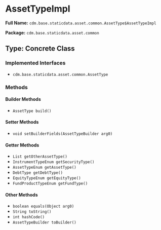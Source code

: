 # AssetTypeImpl

**Full Name:** `cdm.base.staticdata.asset.common.AssetType$AssetTypeImpl`

**Package:** `cdm.base.staticdata.asset.common`

## Type: Concrete Class

### Implemented Interfaces

- `cdm.base.staticdata.asset.common.AssetType`

### Methods

#### Builder Methods

- `AssetType build()`

#### Setter Methods

- `void setBuilderFields(AssetTypeBuilder arg0)`

#### Getter Methods

- `List getOtherAssetType()`
- `InstrumentTypeEnum getSecurityType()`
- `AssetTypeEnum getAssetType()`
- `DebtType getDebtType()`
- `EquityTypeEnum getEquityType()`
- `FundProductTypeEnum getFundType()`

#### Other Methods

- `boolean equals(Object arg0)`
- `String toString()`
- `int hashCode()`
- `AssetTypeBuilder toBuilder()`

